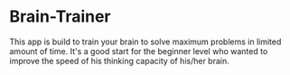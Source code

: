 # Brain-Trainer
This app is build to train your brain to solve maximum problems in limited amount of time. It's a good start for the beginner level who wanted to improve the speed of his thinking 
capacity of his/her brain. 
